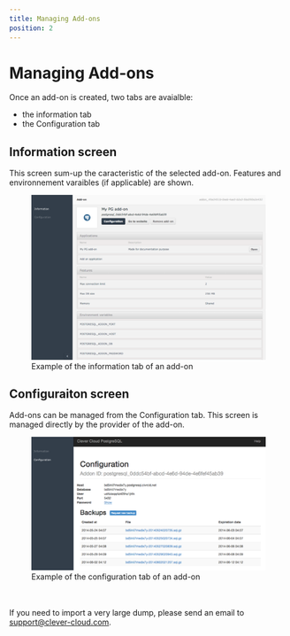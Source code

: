 ```yaml
---
title: Managing Add-ons
position: 2
---
```

# Managing Add-ons

Once an add-on is created, two tabs are avaialble:

* the information tab
* the Configuration tab


## Information screen

This screen sum-up the caracteristic of the selected add-on. 
Features and environnement varaibles (if applicable) are shown.

<figure class="cc-content-img">
  <a class="cc-content-img" href="/assets/images/managing-addons-info.png">
    <img src="/assets/images/managing-addons-info.png">
  </a>
  <figcaption>
    Example of the information tab of an add-on
  </figcaption>
</figure>

## Configuraiton screen

Add-ons can be managed from the Configuration tab.
This screen is managed directly by the provider of the add-on.

<figure class="cc-content-img">
  <a class="cc-content-img" href="/assets/images/managing-addons-config.png">
    <img src="/assets/images/managing-addons-config.png">
  </a>
  <figcaption>
    Example of the configuration tab of an add-on
  </figcaption>
</figure>

<br/><br/>If you need to import a very large dump, please send an email to <support@clever-cloud.com>.


